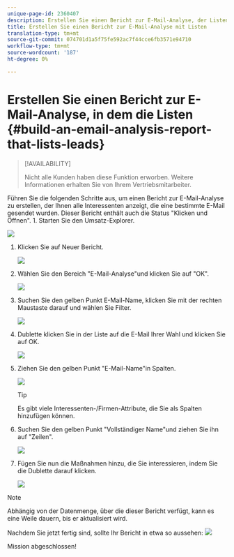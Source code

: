 ```yaml
---
unique-page-id: 2360407
description: Erstellen Sie einen Bericht zur E-Mail-Analyse, der Listen Interessenten - Marketing Docs - Produktdokumentation
title: Erstellen Sie einen Bericht zur E-Mail-Analyse mit Listen
translation-type: tm+mt
source-git-commit: 074701d1a5f75fe592ac7f44cce6fb3571e94710
workflow-type: tm+mt
source-wordcount: '187'
ht-degree: 0%

---
```



# Erstellen Sie einen Bericht zur E-Mail-Analyse, in dem die Listen {#build-an-email-analysis-report-that-lists-leads}

>[!AVAILABILITY]
>
>
>Nicht alle Kunden haben diese Funktion erworben. Weitere Informationen erhalten Sie von Ihrem Vertriebsmitarbeiter.

Führen Sie die folgenden Schritte aus, um einen Bericht zur E-Mail-Analyse zu erstellen, der Ihnen alle Interessenten anzeigt, die eine bestimmte E-Mail gesendet wurden. Dieser Bericht enthält auch die Status &quot;Klicken und Öffnen&quot;. 1. Starten Sie den Umsatz-Explorer.

![](assets/image2014-9-17-19-3a12-3a54.png)

1. Klicken Sie auf Neuer Bericht.

   ![](assets/image2014-9-17-19-3a13-3a1.png)

1. Wählen Sie den Bereich &quot;E-Mail-Analyse&quot;und klicken Sie auf &quot;OK&quot;.

   ![](assets/image2014-9-17-19-3a14-3a0.png)

1. Suchen Sie den gelben Punkt E-Mail-Name, klicken Sie mit der rechten Maustaste darauf und wählen Sie Filter.

   ![](assets/image2014-9-17-19-3a14-3a6.png)

1. Dublette klicken Sie in der Liste auf die E-Mail Ihrer Wahl und klicken Sie auf OK.

   ![](assets/image2014-9-17-19-3a14-3a11.png)

1. Ziehen Sie den gelben Punkt &quot;E-Mail-Name&quot;in Spalten.

   ![](assets/image2014-9-17-19-3a15-3a0.png)

   >[!TIP]
   >
   >Es gibt viele Interessenten-/Firmen-Attribute, die Sie als Spalten hinzufügen können.

1. Suchen Sie den gelben Punkt &quot;Vollständiger Name&quot;und ziehen Sie ihn auf &quot;Zeilen&quot;.

   ![](assets/image2014-9-17-19-3a15-3a32.png)

1. Fügen Sie nun die Maßnahmen hinzu, die Sie interessieren, indem Sie die Dublette darauf klicken.

   ![](assets/image2014-9-17-19-3a15-3a47.png)

>[!NOTE]
>
>Abhängig von der Datenmenge, über die dieser Bericht verfügt, kann es eine Weile dauern, bis er aktualisiert wird.

Nachdem Sie jetzt fertig sind, sollte Ihr Bericht in etwa so aussehen:   ![](assets/image2014-9-17-19-3a16-3a39.png)

Mission abgeschlossen!
